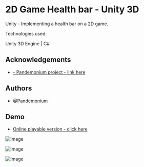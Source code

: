 # 2D Game Health bar - Unity 3D     

Unity - Implementing a health bar on a 2D game.

 
Technologies used:

Unity 3D Engine | C# 













## Acknowledgements

 - [- Pandemonium project - link here ](https://www.youtube.com/watch?v=yxzg8jswZ8A)



 


## Authors

- [@Pandemonium ](https://www.youtube.com/c/PandemoniumGameDev)





## Demo

- [Online playable version - click here](https://play.unity.com/p/webgl-builds-247974/edit)

![image](https://user-images.githubusercontent.com/63982700/190909555-dda0c217-864d-459a-ac1a-8aa2397f9ee2.png)

![image](https://user-images.githubusercontent.com/63982700/190910108-03e1bdd0-1b8b-42eb-bb03-e9e5a76fb4e6.png)

![image](https://user-images.githubusercontent.com/63982700/190910263-4b5fa5a8-fc6f-45eb-83fe-9b1e88a74568.png)

